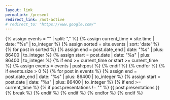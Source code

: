 ```yaml
---
layout: link
permalink: /present
redirect_link: /not-active
# redirect_to: "https://www.google.com/"
---
```

{% assign events = "" | split: "," %}
{% assign current_time = site.time | date: "%s" | to_integer %}
{% assign sorted = site.events | sort: 'date' %}
{% for post in sorted %}
{% assign end = post.date_end | date: "%s" | plus: 86400 | to_integer %}
{% assign start = post.date | date: "%s" | plus: 86400 | to_integer %}
{% if end >= current_time or start >= current_time %}
{% assign events = events | push:post %}
{% endif %}
{% endfor %}
{% if events.size > 0 %}
    {% for post in events %}
        {% assign end = post.date_end | date: "%s" | plus: 86400 | to_integer %}
        {% assign start = post.date | date: "%s" | plus: 86400 | to_integer %}
        {% if end >= current_time %}
            {% if post.presentations != "" %}
                {{ post.presentations }}
                {% break %}
            {% endif %}
        {% endif %}
    {% endfor %}
{% endif %}